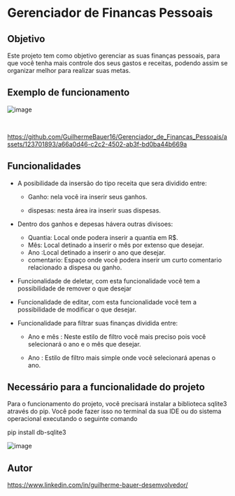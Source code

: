 # Gerenciador de Financas Pessoais

## Objetivo 

Este projeto tem como objetivo gerenciar as suas finanças pessoais,
para que você tenha mais controle dos seus gastos e receitas, 
podendo assim se organizar melhor para realizar suas metas.

## Exemplo de funcionamento 

![image](https://github.com/GuilhermeBauer16/Gerenciador_de_Financas_Pessoais/assets/123701893/8c864c0c-2a0c-47d7-a337-955fea66ab6f)

<br>

https://github.com/GuilhermeBauer16/Gerenciador_de_Financas_Pessoais/assets/123701893/a66a0d46-c2c2-4502-ab3f-bd0ba44b669a

## Funcionalidades

* A posibilidade da insersão do tipo receita que sera dividido entre:
   * Ganho: nela você ira inserir seus ganhos.
   
   * dispesas: nesta área ira inserir suas dispesas.
  
 * Dentro dos ganhos e depesas hávera outras divisoes:
    * Quantia: Local onde podera inserir a quantia em R$.
    * Mês: Local detinado a inserir o mês por extenso que desejar.
    * Ano :Local detinado a inserir o ano que desejar.
    * comentario: Espaço onde você podera inserir um curto comentario relacionado a dispesa ou ganho.
   
 * Funcionalidade de deletar, com esta funcionalidade você tem a possibilidade de remover o que desejar 

 * Funcionalidade de editar,  com esta funcionalidade você tem a possibilidade de modificar o que desejar.

 * Funcionalidade para filtrar suas finanças dividida entre:
 
    * Ano e mês : Neste estilo de filtro você mais preciso pois você selecionará o ano e o mês que desejar.

    * Ano : Estilo de filtro mais simple onde você selecionará apenas o ano.
    
## Necessário para a funcionalidade do projeto

Para o funcionamento do projeto, você precisará instalar a biblioteca sqlite3 através do pip.
Você pode fazer isso no terminal da sua IDE ou do sistema operacional executando o seguinte comando

pip install db-sqlite3

![image](https://github.com/GuilhermeBauer16/Lista_de_tarefas/assets/123701893/b137233d-0c85-4cae-86b4-faaf1b351c3a)

## Autor 

  https://www.linkedin.com/in/guilherme-bauer-desemvolvedor/




